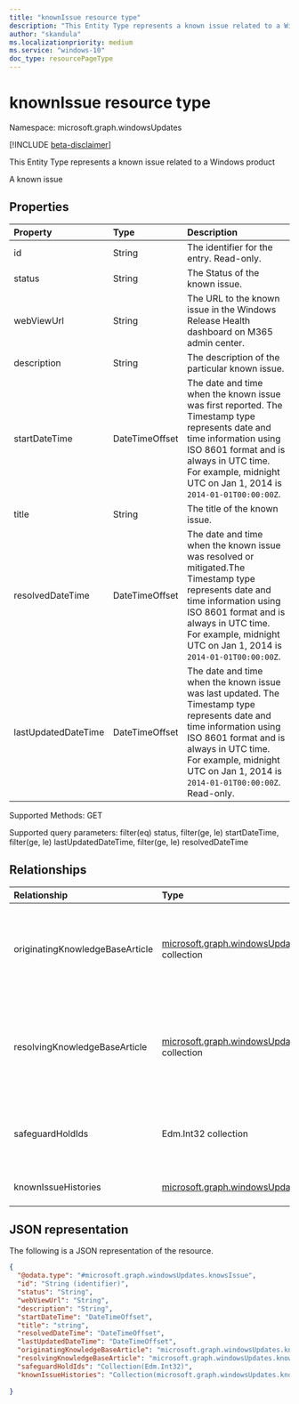 ```yaml
---
title: "knownIssue resource type"
description: "This Entity Type represents a known issue related to a Windows product."
author: "skandula"
ms.localizationpriority: medium
ms.service: "windows-10"
doc_type: resourcePageType
---
```


# knownIssue resource type

Namespace: microsoft.graph.windowsUpdates

[!INCLUDE [beta-disclaimer](../../includes/beta-disclaimer.md)]

This Entity Type represents a known issue related to a Windows product

A known issue 

## Properties
        
|Property|Type|Description|
|:---|:---|:---|
|id|String|The identifier for the entry. Read-only.|
|status|String|The Status of the known issue.|
|webViewUrl|String|The URL to the known issue in the Windows Release Health dashboard on M365 admin center.|
|description|String|The description of the particular known issue.|
|startDateTime|DateTimeOffset|The date and time when the known issue was first reported. The Timestamp type represents date and time information using ISO 8601 format and is always in UTC time. For example, midnight UTC on Jan 1, 2014 is `2014-01-01T00:00:00Z`. |
|title|String|The title of the known issue.|
|resolvedDateTime|DateTimeOffset| The date and time when the known issue was resolved or mitigated.The Timestamp type represents date and time information using ISO 8601 format and is always in UTC time. For example, midnight UTC on Jan 1, 2014 is `2014-01-01T00:00:00Z`.|
|lastUpdatedDateTime|DateTimeOffset|The date and time when the known issue was last updated. The Timestamp type represents date and time information using ISO 8601 format and is always in UTC time. For example, midnight UTC on Jan 1, 2014 is `2014-01-01T00:00:00Z`. Read-only.|

Supported Methods: GET

Supported query parameters: filter(eq) status, filter(ge, le) startDateTime, filter(ge, le) lastUpdatedDateTime, filter(ge, le) resolvedDateTime

## Relationships
|Relationship|Type|Description|
|:---|:---|:---|
|originatingKnowledgeBaseArticle | [microsoft.graph.windowsUpdates.knowledgeBaseArticlecollection](../resources/windowsupdates-knowledgeBaseArticlecollection.md) collection |Knowledge base article associated with the release when the known issue was first reported. |
|resolvingKnowledgeBaseArticle| [microsoft.graph.windowsUpdates.knowledgeBaseArticlecollection](../resources/windowsupdates-knowledgeBaseArticlecollection.md) collection|Knowledge base article associated with the release when the known issue was resolved or mitigated. |
|safeguardHoldIds|Edm.Int32 collection|List of safeguard hold idsassociated with the known issue.|
|knownIssueHistories| [microsoft.graph.windowsUpdates.knownIssueHistories](../resources/windowsupdates-knownIssueHistories.md) collection|The history of the known Issue. |


## JSON representation
The following is a JSON representation of the resource.
<!-- {
  "blockType": "resource",
  "keyProperty": "id",
  "@odata.type": "microsoft.graph.windowsUpdates.knownIssue",
  "openType": false
}
-->
``` json
{
  "@odata.type": "#microsoft.graph.windowsUpdates.knowsIssue",
  "id": "String (identifier)",
  "status": "String",
  "webViewUrl": "String",
  "description": "String",
  "startDateTime": "DateTimeOffset",
  "title": "string",
  "resolvedDateTime": "DateTimeOffset",
  "lastUpdatedDateTime": "DateTimeOffset",
  "originatingKnowledgeBaseArticle": "microsoft.graph.windowsUpdates.knowledgeBaseArticle", 
  "resolvingKnowledgeBaseArticle": "microsoft.graph.windowsUpdates.knowledgeBaseArticle",
  "safeguardHoldIds": "Collection(Edm.Int32)", 
  "knownIssueHistories": "Collection(microsoft.graph.windowsUpdates.knownIssueHistoryItem)"
 
}
```
